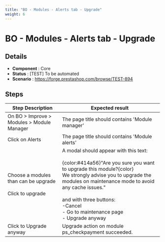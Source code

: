 ```yaml
---
title: "BO - Modules - Alerts tab - Upgrade"
weight: 6
---
```


# BO - Modules - Alerts tab - Upgrade
## Details
* **Component** : Core
* **Status** : [TEST] To be automated
* **Scenario** : https://forge.prestashop.com/browse/TEST-894

## Steps
| Step Description | Expected result |
| ----- | ----- |
| On BO > Improve >  Modules > Module Manager | The page title should contains 'Module manager' |
| Click on Alerts | The page title should contains 'Module alerts' |
| Choose a modules than can be upgrade <br><br>Click to upgrade | A modal should appear with this text:<br><br>{color:#414a56}"Are you sure you want to upgrade this module?{color}<br>We strongly advise you to upgrade the modules on maintenance mode to avoid any cache issues."<br><br>and with three buttons:<br>-Cancel<br> - Go to maintenance page<br> - Upgrade anyway |
| Click to Upgrade anyway | Upgrade action on module ps_checkpayment succeeded. |

